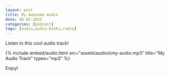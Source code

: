 ```yaml
---
layout: post
title: My Awesome Audio
date: 08-02-2025
categories: [podcast]
tags: [audio,audio-books,radio]
---
```



Listen to this cool audio track!

{% include embed/audio.html src="assets\audios\my-audio.mp3" title="My Audio Track" types="mp3" %}

Enjoy!